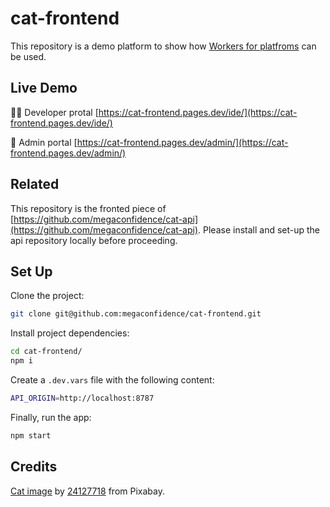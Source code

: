 # cat-frontend

This repository is a demo platform to show how [Workers for platfroms](https://developers.cloudflare.com/cloudflare-for-platforms/workers-for-platforms) can be used.

## Live Demo

👩‍💻 Developer protal [https://cat-frontend.pages.dev/ide/](https://cat-frontend.pages.dev/ide/)

🏢 Admin portal [https://cat-frontend.pages.dev/admin/](https://cat-frontend.pages.dev/admin/)

## Related

This repository is the fronted piece of [https://github.com/megaconfidence/cat-api](https://github.com/megaconfidence/cat-api).
Please install and set-up the api repository locally before proceeding.

## Set Up

Clone the project:

```sh
git clone git@github.com:megaconfidence/cat-frontend.git
```

Install project dependencies:

```sh
cd cat-frontend/
npm i
```

Create a `.dev.vars` file with the following content:

```sh
API_ORIGIN=http://localhost:8787
```

Finally, run the app:

```sh
npm start
```

## Credits

[Cat image](./public/ide/cat.jpg) by [24127718](https://pixabay.com/users/24127718-24127718/) from Pixabay.
